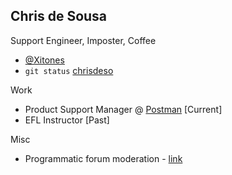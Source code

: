 ## Chris de Sousa

Support Engineer, Imposter, Coffee

- [@Xitones](https://twitter.com/Xitones)
- `git status` [chrisdeso](https://github.com/chrisdeso)

Work

- Product Support Manager @ [Postman](https://www.getpostman.com) [Current]
- EFL Instructor [Past]

Misc
- Programmatic forum moderation - [link](https://blog.getpostman.com/2018/01/25/we-are-always-watching-the-postman-community-forum/)